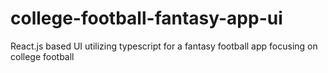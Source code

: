 # college-football-fantasy-app-ui
React.js based UI utilizing typescript for a fantasy football app focusing on college football
